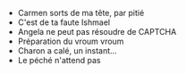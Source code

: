 - Carmen sorts de ma tête, par pitié
- C'est de ta faute Ishmael
- Angela ne peut pas résoudre de CAPTCHA
- Préparation du vroum vroum
- Charon a calé, un instant...
- Le péché n'attend pas